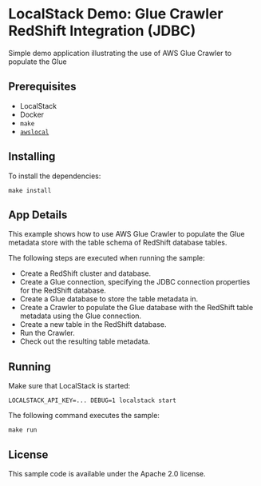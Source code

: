 # LocalStack Demo: Glue Crawler RedShift Integration (JDBC)

Simple demo application illustrating the use of AWS Glue Crawler to populate the Glue 

## Prerequisites

* LocalStack
* Docker
* `make`
* [`awslocal`](https://github.com/localstack/awscli-local)

## Installing
To install the dependencies:
```
make install
```

## App Details
This example shows how to use AWS Glue Crawler to populate the Glue metadata store with the table schema of RedShift database tables.

The following steps are executed when running the sample:
- Create a RedShift cluster and database.
- Create a Glue connection, specifying the JDBC connection properties for the RedShift database.
- Create a Glue database to store the table metadata in.
- Create a Crawler to populate the Glue database with the RedShift table metadata using the Glue connection.
- Create a new table in the RedShift database.
- Run the Crawler.
- Check out the resulting table metadata.

## Running
Make sure that LocalStack is started:
```
LOCALSTACK_API_KEY=... DEBUG=1 localstack start
```

The following command executes the sample:

```
make run
```

## License

This sample code is available under the Apache 2.0 license.
